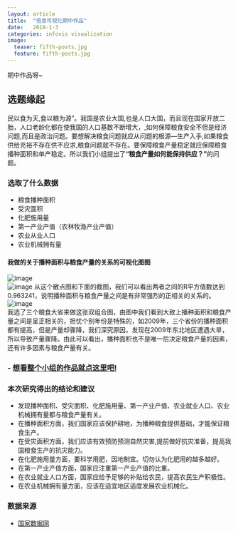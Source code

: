 ```yaml
---
layout: article
title:  "信息可视化期中作品"
date:   2018-1-3
categories: infovis visualization
image:
  teaser: fifth-posts.jpg
  feature: fifth-posts.jpg
---
```

期中作品呀~

## 选题缘起
民以食为天,食以粮为源”。我国是农业大国,也是人口大国，而且现在国家开放二胎，人口老龄化都在使我国的人口基数不断增大，,如何保障粮食安全不但是经济问题,而且是政治问题。要想解决粮食问题就应从问题的根源—生产入手,如果粮食供给充裕不存在供不应求,粮食问题就不存在。要保障粮食产量稳定就应保障粮食播种面积和单产稳定。所以我们小组提出了<strong>“粮食产量如何能保持供应？”</strong>的问题。  
### 选取了什么数据
- 粮食播种面积
- 受灾面积
- 化肥施用量
- 第一产业产值（农林牧渔产业产值）
- 农业从业人口
- 农业机械拥有量
#### 我做的关于播种面积与粮食产量的关系的可视化图图  
![image](http://ww2.sinaimg.cn/large/0060lm7Tly1fn4wlno5juj30mk0feq47.jpg)  
![image](http://ww2.sinaimg.cn/large/0060lm7Tly1fn4wp6tcgxj30aj02h3yc.jpg)
从这个散点图和下面的截图，我们可以看出两者之间的R平方值数达到0.963241，说明播种面积与粮食产量之间是有非常强烈的正相关的关系的。  
![image](http://ww1.sinaimg.cn/large/0060lm7Tly1fn4wrh3jrrj30qr0e4gng.jpg)  
我选了三个粮食大省来做这张双组合图，由图中我们看到大致上播种面积和粮食产量之间是呈正相关的，担忧个别年份是特殊的，如2009年，三个省份的播种面积都有提高，但是产量却骤降，我们深究原因，发现在2009年东北地区遭遇大旱，所以导致产量骤降。由此可以看出，播种面积也不是唯一后决定粮食产量的因素，还有许多因素与粮食产量有关。  
### - [想看整个小组的作品就点这里吧!](https://zoe1122.github.io/qzxxkshzp.github.io/ )   
### 本次研究得出的结论和建议
- 发现播种面积、受灾面积、化肥施用量、第一产业产值、农业就业人口、农业机械拥有量都与粮食产量有关。  
- 在播种面积方面，我们国家应该保护耕地，为播种粮食提供基础，才能保证粮食生产。
- 在受灾面积方面，我们应该有效预防预测自然灾害,提前做好抗灾准备，提高我国粮食生产的抗灾能力。
- 在化肥施用量方面，要科学用肥，因地制宜。切勿认为化肥用的越多越好。  
- 在第一产业产值方面，国家应注重第一产业产值的比重。  
- 在农业就业人口方面，国家应给予足够的补贴给农民，提高农民生产积极性。  
- 在农业机械拥有量方面，应该在适宜地区适度发展农业机械化。  
### 数据来源
 - [国家数据网](http://data.stats.gov.cn/)  